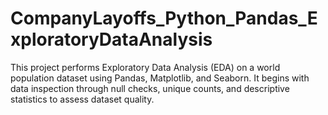 # CompanyLayoffs_Python_Pandas_ExploratoryDataAnalysis
This project performs Exploratory Data Analysis (EDA) on a world population dataset using Pandas, Matplotlib, and Seaborn. It begins with data inspection through null checks, unique counts, and descriptive statistics to assess dataset quality.
